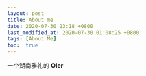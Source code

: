 ```yaml
---
layout: post
title: About me
date: 2020-07-30 23:18 +0800
last_modified_at: 2020-07-30 01:08:25 +0800
tags: [About Me]
toc:  true
---
```


一个湖南雅礼的 **OIer**


